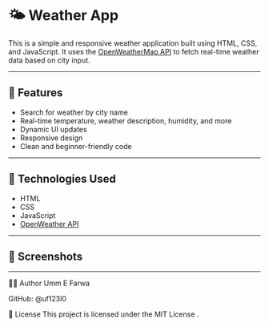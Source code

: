# 🌤️ Weather App

This is a simple and responsive weather application built using HTML, CSS, and JavaScript. It uses the [OpenWeatherMap API](https://openweathermap.org/api) to fetch real-time weather data based on city input.

---

## 🚀 Features

- Search for weather by city name
- Real-time temperature, weather description, humidity, and more
- Dynamic UI updates
- Responsive design
- Clean and beginner-friendly code

---

## 🔧 Technologies Used

- HTML
- CSS
- JavaScript
- [OpenWeather API](https://openweathermap.org/api)

---

## 📸 Screenshots

> 

---

🧑‍💻 Author
Umm E Farwa

GitHub: @uf123l0

📄 License
This project is licensed under the MIT License .

